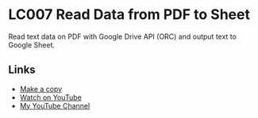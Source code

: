 # LC007 Read Data from PDF to Sheet

Read text data on PDF with Google Drive API (ORC) and output text to Google Sheet.

## Links

- [Make a copy](https://docs.google.com/spreadsheets/d/1h7pHPaw0lOOwHiuCLfdL9T4weF5LsMiRc0DV08xNxlg/copy)
- [Watch on YouTube](https://youtu.be/RHniZAqBHzk)
- [My YouTube Channel](https://youtube.com/ashtonfei/)
